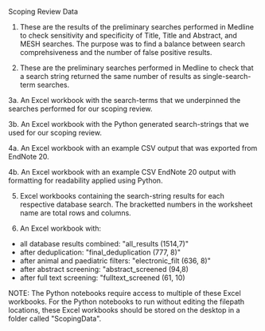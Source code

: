 Scoping Review Data

1. These are the results of the preliminary searches performed in Medline to check sensitivity and specificity 
of Title, Title and Abstract, and MESH searches. The purpose was to find a balance between search comprehsiveness 
and the number of false positive results.

2. These are the preliminary searches performed in Medline to check that a search string returned the same number 
of results as single-search-term searches.

3a. An Excel workbook with the search-terms that we underpinned the searches performed for our scoping review.

3b. An Excel workbook with the Python generated search-strings that we used for our scoping review.

4a. An Excel workbook with an example CSV output that was exported from EndNote 20.

4b. An Excel workbook with an example CSV EndNote 20 output with formatting for readability applied using Python.

5. Excel workbooks containing the search-string results for each respective database search. 
The bracketted numbers in the worksheet name are total rows and columns.

6. An Excel workbook with:
 - all database results combined: "all_results (1514,7)"
 - after deduplication: "final_deduplication (777, 8)"
 - after animal and paediatric filters: "electronic_filt (636, 8)"
 - after abstract screening: "abstract_screened (94,8) 
 - after full text screening: "fulltext_screened (61, 10)

NOTE:
The Python notebooks require access to multiple of these Excel workbooks.  For the Python notebooks to run
without editing the filepath locations, these Excel workbooks should be stored on the desktop in a folder 
called "ScopingData". 
